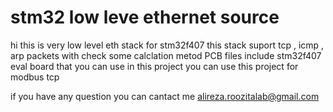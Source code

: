 # stm32 low leve ethernet source
hi this is very low level eth stack for stm32f407
this stack suport tcp , icmp , arp packets
with check some calclation metod 
PCB files include stm32f407 eval board that you can use in this project
you can use this project for modbus tcp 

if you have any question you can cantact me 
alireza.roozitalab@gmail.com
